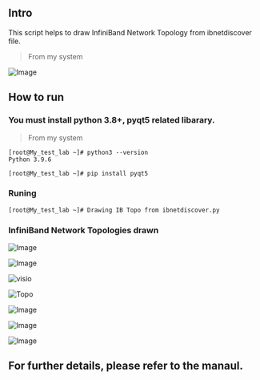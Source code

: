 ## Intro

 This script helps to draw InfiniBand Network Topology from ibnetdiscover file.
 
 > From my system

![Image](https://github.com/user-attachments/assets/7e9b8b90-a8d5-483e-98fe-b1061e6c9346)

## How to run

 ### You must install python 3.8+, pyqt5 related libarary. 

> From my system
     
```
[root@My_test_lab ~]# python3 --version
Python 3.9.6

[root@My_test_lab ~]# pip install pyqt5

```

 ### Runing
      

```
[root@My_test_lab ~]# Drawing IB Topo from ibnetdiscover.py

```

 ### InfiniBand Network Topologies drawn

![Image](https://github.com/user-attachments/assets/263ca6ff-1c1c-485b-80be-7a691593b57a)

![Image](https://github.com/user-attachments/assets/0ed821ea-2309-40de-aae7-ed3dd358a2a9)

![visio](https://github.com/HyungKwang/My-Programing/assets/91254602/8addb4bd-6225-433c-b21d-f7daa4b04ffd)

![Topo](https://github.com/HyungKwang/My-Programing/assets/91254602/6175cb2c-59d8-4fea-a275-87070aefacd1)

![Image](https://github.com/user-attachments/assets/0db3117d-eb1e-42ab-978f-60eb8d953a3e)

![Image](https://github.com/user-attachments/assets/bab8c79c-ae16-4c7b-9f19-cad311e2efa5)

![Image](https://github.com/user-attachments/assets/38ee8f63-d7a5-4ae7-9bd5-4a940863b8cc)

## For further details, please refer to the manaul.
